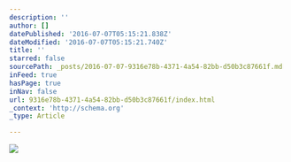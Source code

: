 ```yaml
---
description: ''
author: []
datePublished: '2016-07-07T05:15:21.838Z'
dateModified: '2016-07-07T05:15:21.740Z'
title: ''
starred: false
sourcePath: _posts/2016-07-07-9316e78b-4371-4a54-82bb-d50b3c87661f.md
inFeed: true
hasPage: true
inNav: false
url: 9316e78b-4371-4a54-82bb-d50b3c87661f/index.html
_context: 'http://schema.org'
_type: Article

---
```

![](https://the-grid-user-content.s3-us-west-2.amazonaws.com/aec5606d-b8d1-4704-8464-bb2190e59214.jpg)